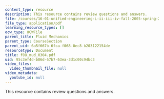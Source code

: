 ```yaml
---
content_type: resource
description: This resource contains review questions and answers.
file: /courses/16-01-unified-engineering-i-ii-iii-iv-fall-2005-spring-2006/95c3ef4db86d67b763ea3d1c00c94bc3_f08_mud_0304.pdf
file_type: application/pdf
learning_resource_types: []
ocw_type: OCWFile
parent_title: Fluid Mechanics
parent_type: CourseSection
parent_uid: 6a5f667b-6fca-f068-0ec8-b203122154de
resourcetype: Document
title: f08_mud_0304.pdf
uid: 95c3ef4d-b86d-67b7-63ea-3d1c00c94bc3
video_files:
  video_thumbnail_file: null
video_metadata:
  youtube_id: null
---
```

This resource contains review questions and answers.

